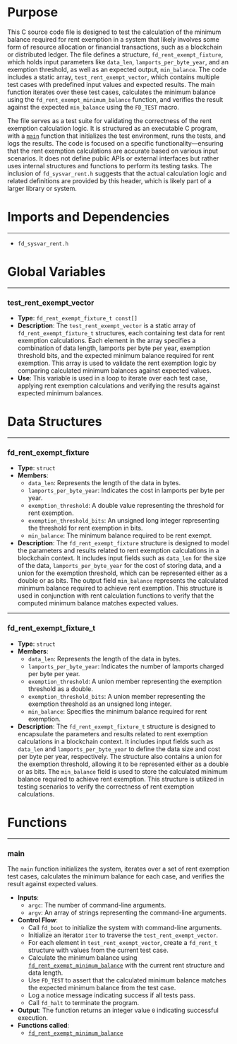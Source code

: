 # Purpose
This C source code file is designed to test the calculation of the minimum balance required for rent exemption in a system that likely involves some form of resource allocation or financial transactions, such as a blockchain or distributed ledger. The file defines a structure, `fd_rent_exempt_fixture`, which holds input parameters like `data_len`, `lamports_per_byte_year`, and an exemption threshold, as well as an expected output, `min_balance`. The code includes a static array, `test_rent_exempt_vector`, which contains multiple test cases with predefined input values and expected results. The main function iterates over these test cases, calculates the minimum balance using the `fd_rent_exempt_minimum_balance` function, and verifies the result against the expected `min_balance` using the `FD_TEST` macro.

The file serves as a test suite for validating the correctness of the rent exemption calculation logic. It is structured as an executable C program, with a [`main`](#main) function that initializes the test environment, runs the tests, and logs the results. The code is focused on a specific functionality—ensuring that the rent exemption calculations are accurate based on various input scenarios. It does not define public APIs or external interfaces but rather uses internal structures and functions to perform its testing tasks. The inclusion of `fd_sysvar_rent.h` suggests that the actual calculation logic and related definitions are provided by this header, which is likely part of a larger library or system.
# Imports and Dependencies

---
- `fd_sysvar_rent.h`


# Global Variables

---
### test\_rent\_exempt\_vector
- **Type**: `fd_rent_exempt_fixture_t const[]`
- **Description**: The `test_rent_exempt_vector` is a static array of `fd_rent_exempt_fixture_t` structures, each containing test data for rent exemption calculations. Each element in the array specifies a combination of data length, lamports per byte per year, exemption threshold bits, and the expected minimum balance required for rent exemption. This array is used to validate the rent exemption logic by comparing calculated minimum balances against expected values.
- **Use**: This variable is used in a loop to iterate over each test case, applying rent exemption calculations and verifying the results against expected minimum balances.


# Data Structures

---
### fd\_rent\_exempt\_fixture
- **Type**: `struct`
- **Members**:
    - `data_len`: Represents the length of the data in bytes.
    - `lamports_per_byte_year`: Indicates the cost in lamports per byte per year.
    - `exemption_threshold`: A double value representing the threshold for rent exemption.
    - `exemption_threshold_bits`: An unsigned long integer representing the threshold for rent exemption in bits.
    - `min_balance`: The minimum balance required to be rent exempt.
- **Description**: The `fd_rent_exempt_fixture` structure is designed to model the parameters and results related to rent exemption calculations in a blockchain context. It includes input fields such as `data_len` for the size of the data, `lamports_per_byte_year` for the cost of storing data, and a union for the exemption threshold, which can be represented either as a double or as bits. The output field `min_balance` represents the calculated minimum balance required to achieve rent exemption. This structure is used in conjunction with rent calculation functions to verify that the computed minimum balance matches expected values.


---
### fd\_rent\_exempt\_fixture\_t
- **Type**: `struct`
- **Members**:
    - `data_len`: Represents the length of the data in bytes.
    - `lamports_per_byte_year`: Indicates the number of lamports charged per byte per year.
    - `exemption_threshold`: A union member representing the exemption threshold as a double.
    - `exemption_threshold_bits`: A union member representing the exemption threshold as an unsigned long integer.
    - `min_balance`: Specifies the minimum balance required for rent exemption.
- **Description**: The `fd_rent_exempt_fixture_t` structure is designed to encapsulate the parameters and results related to rent exemption calculations in a blockchain context. It includes input fields such as `data_len` and `lamports_per_byte_year` to define the data size and cost per byte per year, respectively. The structure also contains a union for the exemption threshold, allowing it to be represented either as a double or as bits. The `min_balance` field is used to store the calculated minimum balance required to achieve rent exemption. This structure is utilized in testing scenarios to verify the correctness of rent exemption calculations.


# Functions

---
### main<!-- {{#callable:main}} -->
The `main` function initializes the system, iterates over a set of rent exemption test cases, calculates the minimum balance for each case, and verifies the result against expected values.
- **Inputs**:
    - `argc`: The number of command-line arguments.
    - `argv`: An array of strings representing the command-line arguments.
- **Control Flow**:
    - Call `fd_boot` to initialize the system with command-line arguments.
    - Initialize an iterator `iter` to traverse the `test_rent_exempt_vector`.
    - For each element in `test_rent_exempt_vector`, create a `fd_rent_t` structure with values from the current test case.
    - Calculate the minimum balance using [`fd_rent_exempt_minimum_balance`](fd_sysvar_rent1.c.driver.md#fd_rent_exempt_minimum_balance) with the current rent structure and data length.
    - Use `FD_TEST` to assert that the calculated minimum balance matches the expected minimum balance from the test case.
    - Log a notice message indicating success if all tests pass.
    - Call `fd_halt` to terminate the program.
- **Output**: The function returns an integer value `0` indicating successful execution.
- **Functions called**:
    - [`fd_rent_exempt_minimum_balance`](fd_sysvar_rent1.c.driver.md#fd_rent_exempt_minimum_balance)



